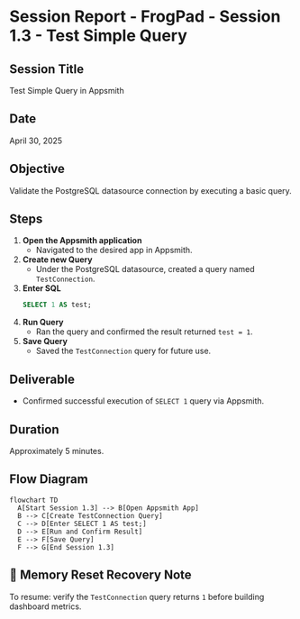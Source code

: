 # Session Report - FrogPad - Session 1.3 - Test Simple Query

## Session Title
Test Simple Query in Appsmith

## Date
April 30, 2025

## Objective
Validate the PostgreSQL datasource connection by executing a basic query.

## Steps
1. **Open the Appsmith application**  
   - Navigated to the desired app in Appsmith.
2. **Create new Query**  
   - Under the PostgreSQL datasource, created a query named `TestConnection`.
3. **Enter SQL**  
   ```sql
   SELECT 1 AS test;
   ```
4. **Run Query**  
   - Ran the query and confirmed the result returned `test = 1`.
5. **Save Query**  
   - Saved the `TestConnection` query for future use.

## Deliverable
- Confirmed successful execution of `SELECT 1` query via Appsmith.

## Duration
Approximately 5 minutes.

## Flow Diagram
```mermaid
flowchart TD
  A[Start Session 1.3] --> B[Open Appsmith App]
  B --> C[Create TestConnection Query]
  C --> D[Enter SELECT 1 AS test;]
  D --> E[Run and Confirm Result]
  E --> F[Save Query]
  F --> G[End Session 1.3]
```

## 🧠 Memory Reset Recovery Note
To resume: verify the `TestConnection` query returns `1` before building dashboard metrics.
